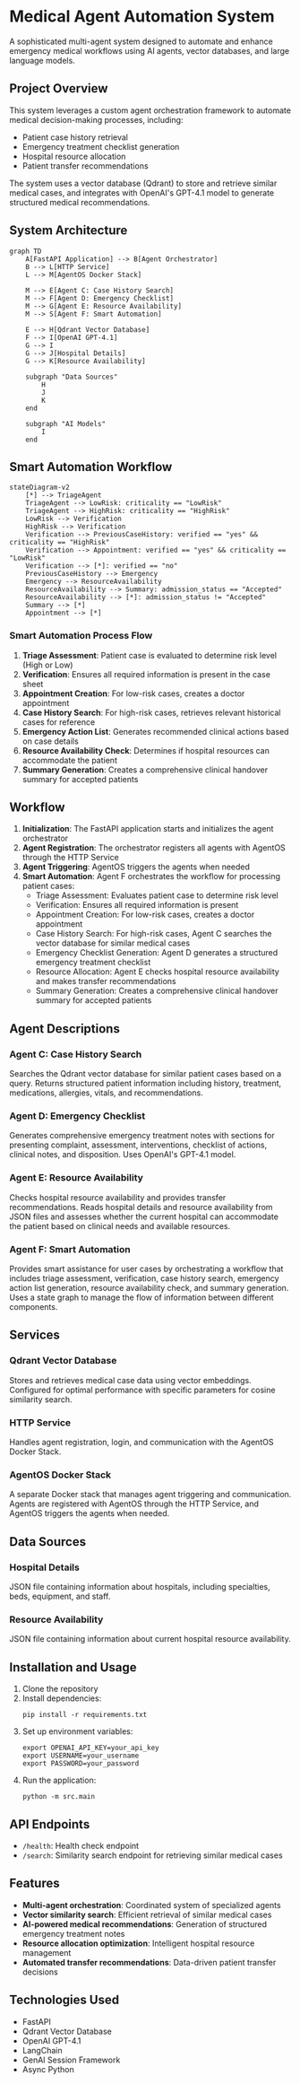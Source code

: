 # Medical Agent Automation System
[Agentos]: [https://github.com/genai-works-org/genai-agentos](https://github.com/genai-works-org/genai-agentos)

A sophisticated multi-agent system designed to automate and enhance emergency medical workflows using AI agents, vector databases, and large language models.

## Project Overview

This system leverages a custom agent orchestration framework to automate medical decision-making processes, including:

- Patient case history retrieval
- Emergency treatment checklist generation
- Hospital resource allocation
- Patient transfer recommendations

The system uses a vector database (Qdrant) to store and retrieve similar medical cases, and integrates with OpenAI's GPT-4.1 model to generate structured medical recommendations.

## System Architecture

```mermaid
graph TD
    A[FastAPI Application] --> B[Agent Orchestrator]
    B --> L[HTTP Service]
    L --> M[AgentOS Docker Stack]

    M --> E[Agent C: Case History Search]
    M --> F[Agent D: Emergency Checklist]
    M --> G[Agent E: Resource Availability]
    M --> S[Agent F: Smart Automation]

    E --> H[Qdrant Vector Database]
    F --> I[OpenAI GPT-4.1]
    G --> I
    G --> J[Hospital Details]
    G --> K[Resource Availability]

    subgraph "Data Sources"
        H
        J
        K
    end

    subgraph "AI Models"
        I
    end
```

## Smart Automation Workflow

```mermaid
stateDiagram-v2
    [*] --> TriageAgent
    TriageAgent --> LowRisk: criticality == "LowRisk"
    TriageAgent --> HighRisk: criticality == "HighRisk"
    LowRisk --> Verification
    HighRisk --> Verification
    Verification --> PreviousCaseHistory: verified == "yes" && criticality == "HighRisk"
    Verification --> Appointment: verified == "yes" && criticality == "LowRisk"
    Verification --> [*]: verified == "no"
    PreviousCaseHistory --> Emergency
    Emergency --> ResourceAvailability
    ResourceAvailability --> Summary: admission_status == "Accepted"
    ResourceAvailability --> [*]: admission_status != "Accepted"
    Summary --> [*]
    Appointment --> [*]
```

### Smart Automation Process Flow

1. **Triage Assessment**: Patient case is evaluated to determine risk level (High or Low)
2. **Verification**: Ensures all required information is present in the case sheet
3. **Appointment Creation**: For low-risk cases, creates a doctor appointment
4. **Case History Search**: For high-risk cases, retrieves relevant historical cases for reference
5. **Emergency Action List**: Generates recommended clinical actions based on case details
6. **Resource Availability Check**: Determines if hospital resources can accommodate the patient
7. **Summary Generation**: Creates a comprehensive clinical handover summary for accepted patients

## Workflow

1. **Initialization**: The FastAPI application starts and initializes the agent orchestrator
2. **Agent Registration**: The orchestrator registers all agents with AgentOS through the HTTP Service
3. **Agent Triggering**: AgentOS triggers the agents when needed
4. **Smart Automation**: Agent F orchestrates the workflow for processing patient cases:
   - Triage Assessment: Evaluates patient case to determine risk level
   - Verification: Ensures all required information is present
   - Appointment Creation: For low-risk cases, creates a doctor appointment
   - Case History Search: For high-risk cases, Agent C searches the vector database for similar medical cases
   - Emergency Checklist Generation: Agent D generates a structured emergency treatment checklist
   - Resource Allocation: Agent E checks hospital resource availability and makes transfer recommendations
   - Summary Generation: Creates a comprehensive clinical handover summary for accepted patients

## Agent Descriptions

### Agent C: Case History Search
Searches the Qdrant vector database for similar patient cases based on a query. Returns structured patient information including history, treatment, medications, allergies, vitals, and recommendations.

### Agent D: Emergency Checklist
Generates comprehensive emergency treatment notes with sections for presenting complaint, assessment, interventions, checklist of actions, clinical notes, and disposition. Uses OpenAI's GPT-4.1 model.

### Agent E: Resource Availability
Checks hospital resource availability and provides transfer recommendations. Reads hospital details and resource availability from JSON files and assesses whether the current hospital can accommodate the patient based on clinical needs and available resources.

### Agent F: Smart Automation
Provides smart assistance for user cases by orchestrating a workflow that includes triage assessment, verification, case history search, emergency action list generation, resource availability check, and summary generation. Uses a state graph to manage the flow of information between different components.

## Services

### Qdrant Vector Database
Stores and retrieves medical case data using vector embeddings. Configured for optimal performance with specific parameters for cosine similarity search.

### HTTP Service
Handles agent registration, login, and communication with the AgentOS Docker Stack.

### AgentOS Docker Stack
A separate Docker stack that manages agent triggering and communication. Agents are registered with AgentOS through the HTTP Service, and AgentOS triggers the agents when needed.

## Data Sources

### Hospital Details
JSON file containing information about hospitals, including specialties, beds, equipment, and staff.

### Resource Availability
JSON file containing information about current hospital resource availability.

## Installation and Usage

1. Clone the repository
2. Install dependencies:
   ```
   pip install -r requirements.txt
   ```
3. Set up environment variables:
   ```
   export OPENAI_API_KEY=your_api_key
   export USERNAME=your_username
   export PASSWORD=your_password
   ```
4. Run the application:
   ```
   python -m src.main
   ```

## API Endpoints

- `/health`: Health check endpoint
- `/search`: Similarity search endpoint for retrieving similar medical cases

## Features

- **Multi-agent orchestration**: Coordinated system of specialized agents
- **Vector similarity search**: Efficient retrieval of similar medical cases
- **AI-powered medical recommendations**: Generation of structured emergency treatment notes
- **Resource allocation optimization**: Intelligent hospital resource management
- **Automated transfer recommendations**: Data-driven patient transfer decisions

## Technologies Used

- FastAPI
- Qdrant Vector Database
- OpenAI GPT-4.1
- LangChain
- GenAI Session Framework
- Async Python
